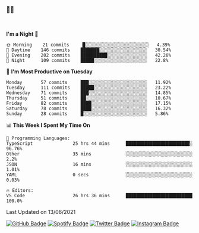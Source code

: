 ### 🤙🍺

<!-- <a href="https://github-readme-stats.vercel.app/api?username=hzak2xx&count_private=true&show_icons=true&theme=dracula">
  <img align="center" src="https://github-readme-stats.vercel.app/api?username=hzak2xx&count_private=true&show_icons=true&theme=dracula" />
</a>
</br> -->
</br>

<!--START_SECTION:waka-->
**I'm a Night 🦉** 

```text
🌞 Morning    21 commits     █░░░░░░░░░░░░░░░░░░░░░░░░   4.39% 
🌆 Daytime    146 commits    ███████░░░░░░░░░░░░░░░░░░   30.54% 
🌃 Evening    202 commits    ██████████░░░░░░░░░░░░░░░   42.26% 
🌙 Night      109 commits    █████░░░░░░░░░░░░░░░░░░░░   22.8%

```
📅 **I'm Most Productive on Tuesday** 

```text
Monday       57 commits     ███░░░░░░░░░░░░░░░░░░░░░░   11.92% 
Tuesday      111 commits    █████░░░░░░░░░░░░░░░░░░░░   23.22% 
Wednesday    71 commits     ███░░░░░░░░░░░░░░░░░░░░░░   14.85% 
Thursday     51 commits     ██░░░░░░░░░░░░░░░░░░░░░░░   10.67% 
Friday       82 commits     ████░░░░░░░░░░░░░░░░░░░░░   17.15% 
Saturday     78 commits     ████░░░░░░░░░░░░░░░░░░░░░   16.32% 
Sunday       28 commits     █░░░░░░░░░░░░░░░░░░░░░░░░   5.86%

```


📊 **This Week I Spent My Time On** 

```text
💬 Programming Languages: 
TypeScript               25 hrs 44 mins      ████████████████████████░   96.76% 
Other                    35 mins             ░░░░░░░░░░░░░░░░░░░░░░░░░   2.2% 
JSON                     16 mins             ░░░░░░░░░░░░░░░░░░░░░░░░░   1.01% 
YAML                     0 secs              ░░░░░░░░░░░░░░░░░░░░░░░░░   0.03%

🔥 Editors: 
VS Code                  26 hrs 36 mins      █████████████████████████   100.0%

```


 Last Updated on 13/06/2021
<!--END_SECTION:waka-->

[![GitHub Badge](https://img.shields.io/badge/GitHub-100000?style=for-the-badge&logo=github&logoColor=white)](https://github.com/hzak2xx)
[![Spotify Badge](https://img.shields.io/badge/Spotify-1ED760?&style=for-the-badge&logo=spotify&logoColor=white)](https://open.spotify.com/user/uf90s6sbbh75a1mt44clkhkvf)
[![Twitter Badge](https://img.shields.io/badge/Twitter-1DA1F2?style=for-the-badge&logo=twitter&logoColor=white)](https://twitter.com/hzak2xx)
[![Instagram Badge](https://img.shields.io/badge/Instagram-E4405F?style=for-the-badge&logo=instagram&logoColor=white)](https://www.instagram.com/hzak2xx/)
